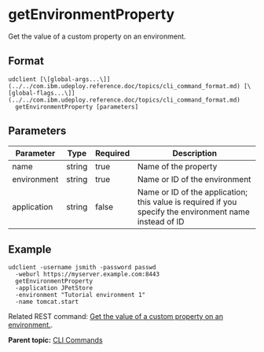 # getEnvironmentProperty

Get the value of a custom property on an environment.

## Format

```
udclient [\[global-args...\]](../../com.ibm.udeploy.reference.doc/topics/cli_command_format.md) [\[global-flags...\]](../../com.ibm.udeploy.reference.doc/topics/cli_command_format.md)
  getEnvironmentProperty [parameters]
```

## Parameters

|Parameter|Type|Required|Description|
|---------|----|--------|-----------|
|name|string|true|Name of the property|
|environment|string|true|Name or ID of the environment|
|application|string|false|Name or ID of the application; this value is required if you specify the environment name instead of ID|

## Example

```
udclient -username jsmith -password passwd 
  -weburl https://myserver.example.com:8443
  getEnvironmentProperty 
  -application JPetStore 
  -environment "Tutorial environment 1" 
  -name tomcat.start
```

Related REST command: [Get the value of a custom property on an environment.](rest_cli_environment_getproperty_get.md).

**Parent topic:** [CLI Commands](../../com.ibm.udeploy.reference.doc/topics/cli_commands.md)

